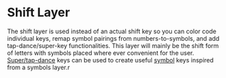 # Shift Layer

The shift layer is used instead of an actual shift key so you can color code individual keys, remap symbol pairings from numbers-to-symbols, and add tap-dance/super-key functionalities. This layer will mainly be the shift form of letters with symbols placed where ever convenient for the user. [Super/tap-dance](../../ch-3-activating-layers/3.6-tap-dance-super-keys.md) keys can be used to create useful [symbol](symbols-layer.md) keys inspired from a symbols layer.r



